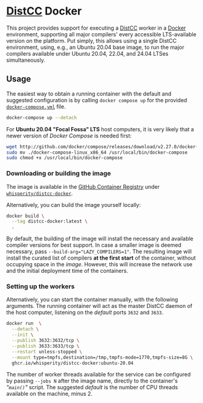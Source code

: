 [DistCC](http://distcc.org) Docker
==================================

This project provides support for executing a [DistCC](http://distcc.org) worker in a [Docker](http://docker.com) environment, supporting all major compilers' every accessible LTS-available version on the platform.
Put simply, this allows using a single DistCC environment, using, e.g., an Ubuntu 20.04 base image, to run the major compilers available under Ubuntu 20.04, 22.04, and 24.04 LTSes simultaneously.



Usage
-----

The easiest way to obtain a running container with the default and suggested configuration is by calling `docker compose up` for the provided [`docker-compose.yml`](/docker-compose.yml) file.


```bash
docker-compose up --detach
```


For **Ubuntu 20.04 "Focal Fossa" LTS** host computers, it is very likely that a newer version of _Docker Compose_ is needed first:


```bash
wget http://github.com/docker/compose/releases/download/v2.27.0/docker-compose-linux-x86_64
sudo mv ./docker-compose-linux_x86_64 /usr/local/bin/docker-compose
sudo chmod +x /usr/local/bin/docker-compose
```



### Downloading or building the image

The image is available in the [GitHub Container Registry](http://ghcr.io) under [`whisperity/distcc-docker`](http://github.com/whisperity/distcc-docker/pkgs/container/distcc-docker).

Alternatively, you can build the image yourself locally:


```bash
docker build \
  --tag distcc-docker:latest \
  .
```


By default, the building of the image will install the necessary and available compiler versions for best support.
In case a smaller image is deemed necessary, pass `--build-arg="LAZY_COMPILERS=1"`.
The resulting image will install the curated list of compilers **at the first start** of the container, without occupying space in the _image_.
However, this will increase the network use and the initial deployment time of the containers.



### Setting up the workers

Alternatively, you can start the container manually, with the following arguments.
The running container will act as the master DistCC daemon of the host computer, listening on the _default_ ports `3632` and `3633`.


```bash
docker run  \
  --detach \
  --init \
  --publish 3632:3632/tcp \
  --publish 3633:3633/tcp \
  --restart unless-stopped \
  --mount type=tmpfs,destination=/tmp,tmpfs-mode=1770,tmpfs-size=8G \
  ghcr.io/whisperity/distcc-docker:ubuntu-20.04
```


The number of worker threads available for the service can be configured by passing `--jobs N` after the image name, directly to the container's _"`main()`"_ script.
The suggested _default_ is the number of CPU threads available on the machine, minus 2.
